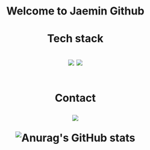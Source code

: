 
<!--
**Jaemm/Jaemm** is a ✨ _special_ ✨ repository because its `README.md` (this file) appears on your GitHub profile.

Here are some ideas to get you started:

- 🔭 I’m currently working on ...
- 🌱 I’m currently learning ...
- 👯 I’m looking to collaborate on ...
- 🤔 I’m looking for help with ...
- 💬 Ask me about ...
- 📫 How to reach me: ...
- 😄 Pronouns: ...
- ⚡ Fun fact: ...
-->
<div align='center'>
  <h1>Welcome to Jaemin Github<h1/>
  <p>Tech stack</p>
  <img src="https://img.shields.io/badge/React-61DAFB?style=flat-square&logo=React&logoColor=white"/>
    <img src="https://img.shields.io/badge/Node.js-339933?style=flat-square&logo=React&logoColor=white"/>
  <br><br/> 
  <p>Contact</p>
  <img src="https://img.shields.io/badge/Velog-20C997?style=flat-square&logo=React&logoColor=white"/> 
  
  ![Anurag's GitHub stats](https://github-readme-stats.vercel.app/api?username=Jaemm&show_icons=true&theme=radical)
<div/>

